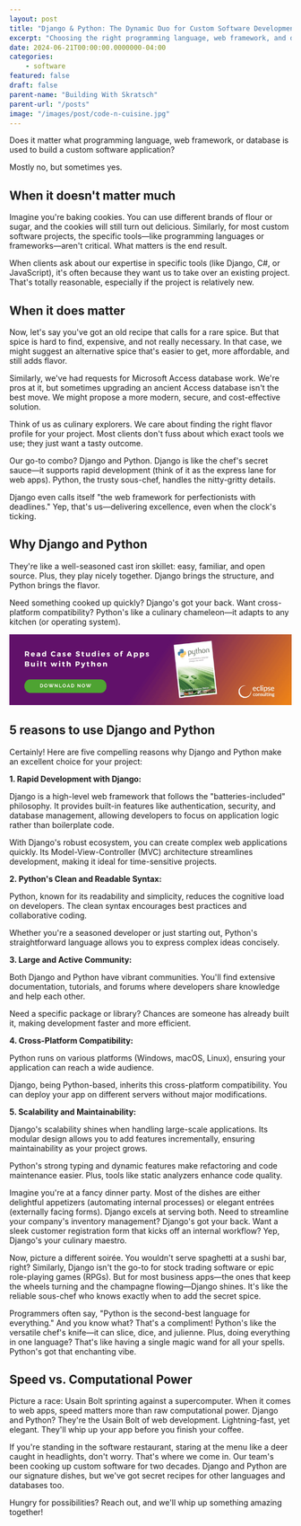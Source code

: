 ```yaml
---
layout: post
title: "Django & Python: The Dynamic Duo for Custom Software Development"
excerpt: "Choosing the right programming language, web framework, and database for custom software matters based on project specifics. While Django and Python offer rapid development and scalability, other tools may suit unique needs"
date: 2024-06-21T00:00:00.0000000-04:00
categories:
    - software
featured: false
draft: false
parent-name: "Building With Skratsch"
parent-url: "/posts"
image: "/images/post/code-n-cuisine.jpg"
---
```

Does it matter what programming language, web framework, or database is
used to build a custom software application?

Mostly no, but sometimes yes.

## When it doesn't matter much

Imagine you're baking cookies. You can use different brands of flour or sugar, and the cookies will still turn out delicious. Similarly, for most custom software projects, the specific tools—like programming languages or frameworks—aren't critical. What matters is the end result.

When clients ask about our expertise in specific tools (like Django, C#, or JavaScript), it's often because they want us to take over an existing project. That's totally reasonable, especially if the project is relatively new.

## When it does matter

Now, let's say you've got an old recipe that calls for a rare spice. But that spice is hard to find, expensive, and not really necessary. In that case, we might suggest an alternative spice that's easier to get, more affordable, and still adds flavor.

Similarly, we've had requests for Microsoft Access database work. We're pros at it, but sometimes upgrading an ancient Access database isn't the best move. We might propose a more modern, secure, and cost-effective solution.

Think of us as culinary explorers. We care about finding the right flavor profile for your project. Most clients don't fuss about which exact tools we use; they just want a tasty outcome.

Our go-to combo? Django and Python. Django is like the chef's secret sauce—it supports rapid development (think of it as the express lane for web apps). Python, the trusty sous-chef, handles the nitty-gritty details.

Django even calls itself "the web framework for perfectionists with deadlines." Yep, that's us—delivering excellence, even when the clock's ticking.

## Why Django and Python

They're like a well-seasoned cast iron skillet: easy, familiar, and open source. Plus, they play nicely together. Django brings the structure, and Python brings the flavor.

Need something cooked up quickly? Django's got your back. Want cross-platform compatibility? Python's like a culinary chameleon—it adapts to any kitchen (or operating system).

[![python CTA 2](/images/post/python-CTA-2.png)](/assets/docs/PythonBrochure_20150309_17-56-00RZ107-DL.pdf)

## 5 reasons to use Django and Python

Certainly! Here are five compelling reasons why Django and Python make an excellent choice for your project:

**1. Rapid Development with Django:**

Django is a high-level web framework that follows the "batteries-included" philosophy. It provides built-in features like authentication, security, and database management, allowing developers to focus on application logic rather than boilerplate code.

With Django's robust ecosystem, you can create complex web applications quickly. Its Model-View-Controller (MVC) architecture streamlines development, making it ideal for time-sensitive projects.

**2. Python's Clean and Readable Syntax:**

Python, known for its readability and simplicity, reduces the cognitive load on developers. The clean syntax encourages best practices and collaborative coding.

Whether you're a seasoned developer or just starting out, Python's straightforward language allows you to express complex ideas concisely.

**3. Large and Active Community:**

Both Django and Python have vibrant communities. You'll find extensive documentation, tutorials, and forums where developers share knowledge and help each other.

Need a specific package or library? Chances are someone has already built it, making development faster and more efficient.

**4. Cross-Platform Compatibility:**

Python runs on various platforms (Windows, macOS, Linux), ensuring your application can reach a wide audience.

Django, being Python-based, inherits this cross-platform compatibility. You can deploy your app on different servers without major modifications.

**5. Scalability and Maintainability:**

Django's scalability shines when handling large-scale applications. Its modular design allows you to add features incrementally, ensuring maintainability as your project grows.

Python's strong typing and dynamic features make refactoring and code maintenance easier. Plus, tools like static analyzers enhance code quality.


Imagine you're at a fancy dinner party. Most of the dishes are either delightful appetizers (automating internal processes) or elegant entrées (externally facing forms). Django excels at serving both. Need to streamline your company's inventory management? Django's got your back. Want a sleek customer registration form that kicks off an internal workflow? Yep, Django's your culinary maestro.

Now, picture a different soirée. You wouldn't serve spaghetti at a sushi bar, right? Similarly, Django isn't the go-to for stock trading software or epic role-playing games (RPGs). But for most business apps—the ones that keep the wheels turning and the champagne flowing—Django shines. It's like the reliable sous-chef who knows exactly when to add the secret spice.

Programmers often say, "Python is the second-best language for everything." And you know what? That's a compliment! Python's like the versatile chef's knife—it can slice, dice, and julienne. Plus, doing everything in one language? That's like having a single magic wand for all your spells. Python's got that enchanting vibe.

## Speed vs. Computational Power

Picture a race: Usain Bolt sprinting against a supercomputer. When it comes to web apps, speed matters more than raw computational power. Django and Python? They're the Usain Bolt of web development. Lightning-fast, yet elegant. They'll whip up your app before you finish your coffee.

If you're standing in the software restaurant, staring at the menu like a deer caught in headlights, don't worry. That's where we come in. Our team's been cooking up custom software for two decades. Django and Python are our signature dishes, but we've got secret recipes for other languages and databases too.

Hungry for possibilities? Reach out, and we'll whip up something amazing together!